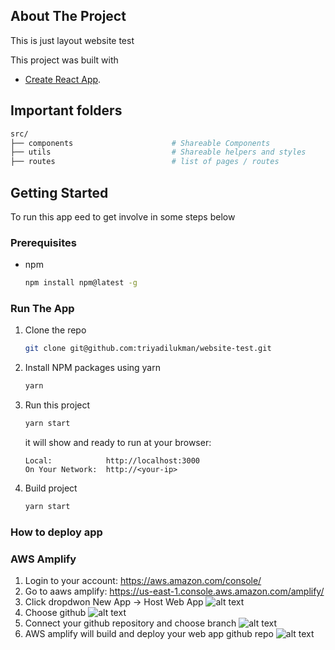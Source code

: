 <!-- ABOUT THE PROJECT -->
## About The Project
This is just layout website test

This project was built with
* [Create React App](https://github.com/facebook/create-react-app).

## Important folders
```sh
src/
├── components                      # Shareable Components
├── utils                           # Shareable helpers and styles
├── routes                          # list of pages / routes
```

<!-- GETTING STARTED -->
## Getting Started

To run this app eed to get involve in some steps below

### Prerequisites
* npm
  ```sh
  npm install npm@latest -g
  ```

### Run The App 
1. Clone the repo
   ```sh
   git clone git@github.com:triyadilukman/website-test.git
   ```
2. Install NPM packages using yarn
   ```sh
   yarn
   ```
3. Run this project
   ```sh
   yarn start
   ```
   it will show and ready to run at your browser:
   ```
   Local:            http://localhost:3000
   On Your Network:  http://<your-ip>
   ```
4. Build project
   ```sh
   yarn start
   ```

### How to deploy app
### AWS Amplify
1. Login to your account:  https://aws.amazon.com/console/
2. Go to aaws amplify: https://us-east-1.console.aws.amazon.com/amplify/
3. Click dropdwon New App -> Host Web App
   ![alt text](https://i.ibb.co/2jVFBxg/Screen-Shot-2022-04-24-at-02-48-44.png)
4. Choose github
   ![alt text](https://i.ibb.co/z86x3VG/Screen-Shot-2022-04-24-at-02-50-28.png)
5. Connect your github repository and choose branch
   ![alt text](https://i.ibb.co/hBbWH67/Screen-Shot-2022-04-24-at-02-51-49.png)
6. AWS amplify will build and deploy your web app github repo
   ![alt text](https://i.ibb.co/hHnvTW1/Screen-Shot-2022-04-24-at-02-54-04.png)
  
